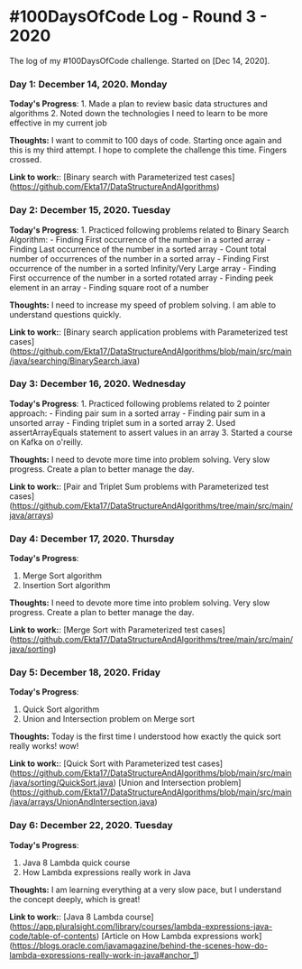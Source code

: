 # #100DaysOfCode Log - Round 3 - 2020

The log of my #100DaysOfCode challenge. Started on [Dec 14, 2020].

### Day 1: December 14, 2020. Monday

**Today's Progress**: 
	1. Made a plan to review basic data structures and algorithms
	2. Noted down the technologies I need to learn to be more effective in my current job

**Thoughts:** I want to commit to 100 days of code. Starting once again and this is my third attempt. I hope to complete the challenge this time. Fingers crossed.  

**Link to work:**: 
	[Binary search with Parameterized test cases] (https://github.com/Ekta17/DataStructureAndAlgorithms)
	
	
### Day 2: December 15, 2020. Tuesday

**Today's Progress**: 
	1. Practiced following problems related to Binary Search Algorithm:
	    - Finding First occurrence of the number in a sorted array
	    - Finding Last occurrence of the number in a sorted array
	    - Count total number of occurrences of the number in a sorted array
	    - Finding First occurrence of the number in a sorted Infinity/Very Large array
	    - Finding First occurrence of the number in a sorted rotated array
	    - Finding peek element in an array
	    - Finding square root of a number
	    

**Thoughts:** I need to increase my speed of problem solving. I am able to understand questions quickly.   

**Link to work:**: 
	[Binary search application problems with Parameterized test cases] (https://github.com/Ekta17/DataStructureAndAlgorithms/blob/main/src/main/java/searching/BinarySearch.java)


### Day 3: December 16, 2020. Wednesday

**Today's Progress**: 
	1. Practiced following problems related to 2 pointer approach:
	    - Finding pair sum in a sorted array
	    - Finding pair sum in a unsorted array
	    - Finding triplet sum in a sorted array
	2. Used assertArrayEquals statement to assert values in an array
	3. Started a course on Kafka on o'reilly. 
	    

**Thoughts:** I need to devote more time into problem solving. Very slow progress. Create a plan to better manage the day. 

**Link to work:**: 
	[Pair and Triplet Sum problems with Parameterized test cases] (https://github.com/Ekta17/DataStructureAndAlgorithms/tree/main/src/main/java/arrays)


### Day 4: December 17, 2020. Thursday

**Today's Progress**:
1. Merge Sort algorithm
2. Insertion Sort algorithm

**Thoughts:** I need to devote more time into problem solving. Very slow progress. Create a plan to better manage the day.

**Link to work:**:
[Merge Sort with Parameterized test cases] (https://github.com/Ekta17/DataStructureAndAlgorithms/tree/main/src/main/java/sorting)


### Day 5: December 18, 2020. Friday

**Today's Progress**:
1. Quick Sort algorithm
2. Union and Intersection problem on Merge sort

**Thoughts:** Today is the first time I understood how exactly the quick sort really works! wow! 

**Link to work:**:
[Quick Sort with Parameterized test cases] (https://github.com/Ekta17/DataStructureAndAlgorithms/blob/main/src/main/java/sorting/QuickSort.java)
[Union and Intersection problem] (https://github.com/Ekta17/DataStructureAndAlgorithms/blob/main/src/main/java/arrays/UnionAndIntersection.java)


### Day 6: December 22, 2020. Tuesday

**Today's Progress**:
1. Java 8 Lambda quick course
2. How Lambda expressions really work in Java

**Thoughts:** I am learning everything at a very slow pace, but I understand the concept deeply, which is great!

**Link to work:**:
[Java 8 Lambda course] (https://app.pluralsight.com/library/courses/lambda-expressions-java-code/table-of-contents)
[Article on How Lambda expressions work] (https://blogs.oracle.com/javamagazine/behind-the-scenes-how-do-lambda-expressions-really-work-in-java#anchor_1)

